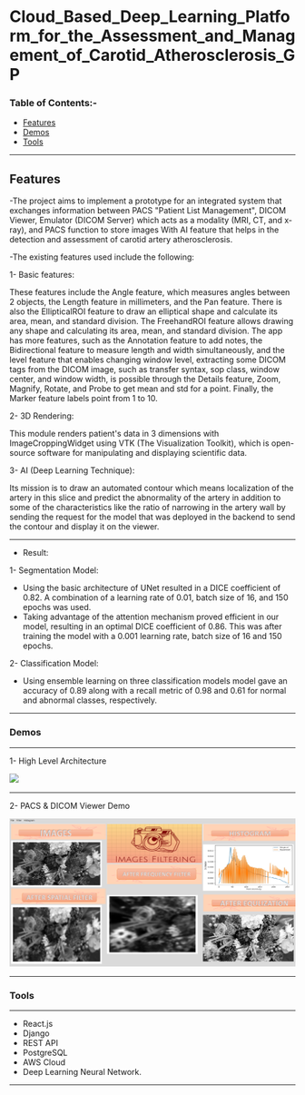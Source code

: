 # Cloud_Based_Deep_Learning_Platform_for_the_Assessment_and_Management_of_Carotid_Atherosclerosis_GP

### Table of Contents:-

- [Features](#Features)
- [Demos](#Demos)
- [Tools](#Tools)
---

## Features

-The project aims to implement a prototype for an integrated system that exchanges information between PACS "Patient List Management", DICOM Viewer, Emulator (DICOM Server) which acts as a modality (MRI, CT, and x-ray), and PACS function to store images With AI feature that helps in the detection and assessment of carotid artery atherosclerosis.

-The existing features used include the following:

1- Basic features: 

These features include the Angle feature, which measures angles between 2 objects, the Length feature in millimeters, and the Pan feature. There is also the EllipticalROI feature to draw an elliptical shape and calculate its area, mean, and standard division. The FreehandROI feature allows drawing any shape and calculating its area, mean, and standard division. The app has more features, such as the Annotation feature to add notes, the Bidirectional feature to measure length and width simultaneously, and the level feature that enables changing window level, extracting some DICOM tags from the DICOM image, such as transfer syntax, sop class, window center, and window width, is possible through the Details feature, Zoom, Magnify, Rotate, and Probe to get mean and std for a point. Finally, the Marker feature labels point from 1 to 10.

2- 3D Rendering:

This module renders patient's data in 3 dimensions with ImageCroppingWidget using VTK (The Visualization Toolkit), which is open-source software for manipulating and displaying scientific data.

3- AI (Deep Learning Technique): 

Its mission is to draw an automated contour which means localization of the artery in this slice and predict the abnormality of the artery in addition to some of the characteristics like the ratio of narrowing in the artery wall by sending the request for the model that was deployed in the backend to send the contour and display it on the viewer.

---
- Result:

1- Segmentation Model:

- Using the basic architecture of UNet resulted in a DICE coefficient of 0.82. A combination of a learning rate of 0.01, batch size of 16, and 150 epochs was used.
- Taking advantage of the attention mechanism proved efficient in our model, resulting in an optimal DICE coefficient of 0.86. This was after training the model with a 0.001 learning rate, batch size of 16 and 150 epochs.

2- Classification Model:

- Using ensemble learning on three classification models model gave an accuracy of 0.89 along with a recall metric of 0.98 and 0.61 for normal and abnormal classes, respectively. 

---

### Demos
---
1- High Level Architecture

![]([https://github.com/Sandra-Essa/Image_Filtering/blob/main/Images/High_Filter.png](https://github.com/Sandra-Essa/Cloud_Based_Deep_Learning_Platform_for_the_Assessment_and_Management_of_Carotid_Atherosclerosis_GP/blob/main/Media/High%20Level%20System%20Architecture.png))

---
2- PACS & DICOM Viewer Demo

![](https://github.com/Sandra-Essa/Image_Filtering/blob/main/Images/Low_Filter.png)

---
### Tools
----
- React.js
- Django
- REST API
- PostgreSQL
- AWS Cloud
- Deep Learning Neural Network.
----
